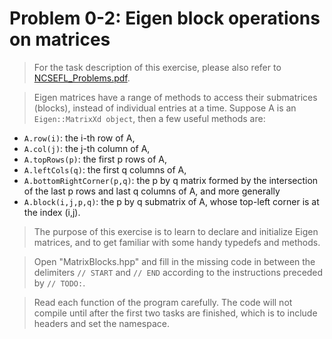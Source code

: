 # Problem 0-2: Eigen block operations on matrices

> For the task description of this exercise, please also refer to [NCSEFL_Problems.pdf](
https://www.sam.math.ethz.ch/~grsam/NumMeth/HOMEWORK/NCSEFL_Problems.pdf). 

> Eigen matrices have a range of methods to access their submatrices (blocks), instead of individual entries at a time. Suppose A is an `Eigen::MatrixXd object`, then a few useful methods are:
* `A.row(i)`: the i-th row of A,
* `A.col(j)`: the j-th column of A,
* `A.topRows(p)`: the first p rows of A,
* `A.leftCols(q)`: the first q columns of A,
* `A.bottomRightCorner(p,q)`: the p by q matrix formed by the intersection of the last p rows and last q columns of A, and more generally
* `A.block(i,j,p,q)`: the p by q submatrix of A, whose top-left corner is at the index (i,j).

> The purpose of this exercise is to learn to declare and initialize Eigen matrices, and to get familiar with some handy typedefs and methods.

> Open "MatrixBlocks.hpp" and fill in the missing code in between the delimiters `// START` and `// END` according to the instructions preceded by `// TODO:`.

> Read each function of the program carefully. The code will not compile until after the first two tasks are finished, which is to include headers and set the namespace.
